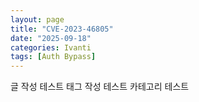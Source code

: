 ```yaml
---
layout: page
title: "CVE-2023-46805"
date: "2025-09-18"
categories: Ivanti
tags: [Auth Bypass]
---
```

글 작성 테스트
태그 작성 테스트
카테고리 테스트

